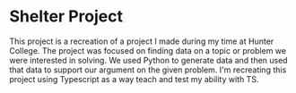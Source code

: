 # Shelter Project

This project is a recreation of a project I made during my time at Hunter College. The project was focused on finding data on a topic or problem we were interested in solving.
We used Python to generate data and then used that data to support our argument on the given problem. 
I'm recreating this project using Typescript as a way teach and test my ability with TS.

